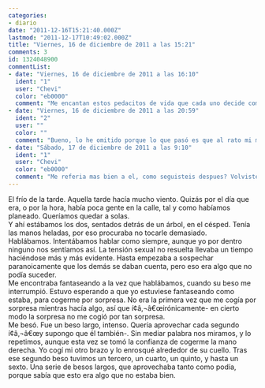 ```yaml
---
categories:
- diario
date: "2011-12-16T15:21:40.000Z"
lastmod: "2011-12-17T10:49:02.000Z"
title: "Viernes, 16 de diciembre de 2011 a las 15:21"
comments: 3
id: 1324048900
commentList:
- date: "Viernes, 16 de diciembre de 2011 a las 16:10"
  ident: "1"
  user: "Chevi"
  color: "eb0000"
  comment: "Me encantan estos pedacitos de vida que cada uno decide compartir con los demas.  \n  \n¿Que paso despues?"
- date: "Viernes, 16 de diciembre de 2011 a las 20:59"
  ident: "2"
  user: ""
  color: ""
  comment: "Bueno, lo he omitido porque lo que pasó es que al rato mi madre me llamó al móvil y me tuve que subir para mi casa -.-"
- date: "Sábado, 17 de diciembre de 2011 a las 9:10"
  ident: "1"
  user: "Chevi"
  color: "eb0000"
  comment: "Me referia mas bien a el, como seguisteis despues? Volvisteis a repetirlo, o quedo asi?  \nSea como fuere, tuvo que ser precioso..."
---
```


El frío de la tarde. Aquella tarde hacía mucho viento. Quizás por el día que era, o por la hora, había poca gente en la calle, tal y como habíamos planeado. Queríamos quedar a solas.   
Y ahí estábamos los dos, sentados detrás de un árbol, en el césped. Tenía las manos heladas, por eso procuraba no tocarle demasiado.  
Hablábamos. Intentábamos hablar como siempre, aunque yo por dentro ninguno nos sentíamos así. La tensión sexual no resuelta  llevaba un tiempo haciéndose más y más evidente. Hasta empezaba a sospechar paranoicamente que los demás se daban cuenta, pero eso era algo que no podía suceder.  
Me encontraba fantaseando a la vez que hablábamos, cuando su beso me interrumpió. Estuvo esperando a que yo estuviese fantaseando como estaba, para cogerme por sorpresa. No era la primera vez que me cogía por sorpresa mientras hacía algo, así que í¢â‚¬â€œirónicamente- en cierto modo la sorpresa no me cogió por tan sorpresa.  
Me besó. Fue un beso largo, intenso. Quería aprovechar cada segundo í¢â‚¬â€œy supongo que él también-. Sin mediar palabra nos miramos, y lo repetimos, aunque esta vez se tomó la confianza de cogerme la mano derecha. Yo cogí mi otro brazo y lo enrosqué alrededor de su cuello. Tras ese segundo beso tuvimos un tercero, un cuarto, un quinto, y hasta un sexto. Una serie de besos largos, que aprovechaba tanto como podía, porque sabía que esto era algo que no estaba bien.